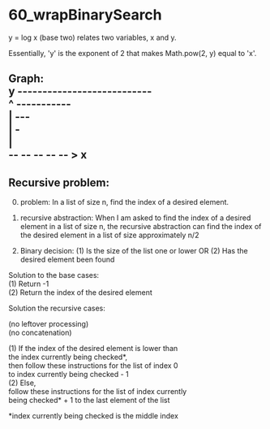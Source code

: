 # 60_wrapBinarySearch

y = log x (base two) relates two variables, x and y.

Essentially, 'y' is the exponent of 2 that
makes Math.pow(2, y) equal to 'x'.

Graph:   
y                   ---------------------------   
^        -----------   
|     ---   
|    -   
|   
 -- -- -- -- -- > x   
---
 Recursive problem:
---
 0. problem:
 In a list of size n, find the index of a desired element.

 1. recursive abstraction:
 When I am asked to find the index of a desired element in a
 list of size n, the recursive abstraction can find the index
 of the desired element in a list of size approximately n/2

 2. Binary decision:
 (1) Is the size of the list one or lower
 OR
 (2) Has the desired element been found

 Solution to the base cases:   
 (1) Return -1   
 (2) Return the index of the desired element   

 Solution the recursive cases:  

 (no leftover processing)   
 (no concatenation)   

 (1) If the index of the desired element is lower than   
 the index currently being checked*,   
 then follow these instructions for the list of index 0   
 to index currently being checked - 1   
 (2) Else,  
 follow these instructions for the list of index currently   
 being checked* + 1 to the last element of the list    

*index currently being checked is the middle index
